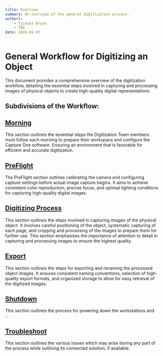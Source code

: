 ```yaml
---
title: Overview
summary: An overview of the general digitization process.
authors:
    - Tyiesha Bryan
    - TBD
date: 2024-04-03
---
```


# General Workflow for Digitizing an Object

This document provides a comprehensive overview of the digitization workflow, detailing the essential steps involved in capturing and processing images of physical objects to create high-quality digital representations.

## Subdivisions of the Workflow:

## [Morning](Prelim_Setup/prelim_setup.md)
This section outlines the essential steps the Digitization Team members must follow each morning to prepare their workspace and configure the Capture One software. Ensuring an environment that is favorable for efficient and accurate digitization. 

## [PreFlight](Pre_Flight/pre_flight.md)
The PreFlight section outlines calibrating the camera and configuring capture settings before actual image capture begins. It aims to achieve consistent color reproduction, precise focus, and optimal lighting conditions for capturing high-quality digital images.

## [Digitizing Process](Digi_Process/digi_proc.md)
This section outlines the steps involved in capturing images of the physical object. It involves careful positioning of the object, systematic capturing of each page, and cropping and processing of the images to prepare them for further use. This section emphasizes the importance of attention to detail in capturing and processing images to ensure the highest quality.

## [Export](Export/export.md)
This section outlines the steps for exporting and renaming the processed object images. It ensures consistent naming conventions, selection of high-quality export formats, and organized storage to allow for easy retrieval of the digitized images.

## [Shutdown](Shutdown/shutdown.md)
This section outlines the process for powering down the workstations and ...

## [Troubleshoot](Troubleshoot/troubleshoot.md)
This section outlines the various issues which may arise during any part of the process while outlining its connected solution, if available.